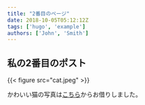 ```yaml
---
title: "2番目のページ"
date: 2018-10-05T05:12:12Z
tags: ['hugo', 'example']
authors: ['John', 'Smith']
---
```


## 私の2番目のポスト

{{< figure src="cat.jpeg" >}}

かわいい猫の写真は[こちら](https://www.pexels.com/photo/grey-and-white-short-fur-cat-104827/)からお借りしました。
